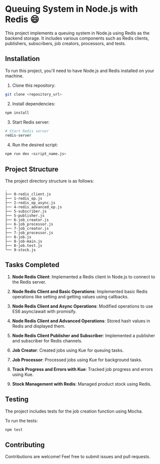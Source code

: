 # Queuing System in Node.js with Redis :smile:

This project implements a queuing system in Node.js using Redis as the backend storage. It includes various components such as Redis clients, publishers, subscribers, job creators, processors, and tests.

## Installation

To run this project, you'll need to have Node.js and Redis installed on your machine.

1. Clone this repository:

```bash
git clone <repository_url>
```

2. Install dependencies:

```bash
npm install
```

3. Start Redis server:

```bash
# Start Redis server
redis-server
```

4. Run the desired script:

```bash
npm run dev <script_name.js>
```

## Project Structure

The project directory structure is as follows:

```
.
├── 0-redis_client.js
├── 1-redis_op.js
├── 2-redis_op_async.js
├── 4-redis_advanced_op.js
├── 5-subscriber.js
├── 5-publisher.js
├── 6-job_creator.js
├── 6-job_processor.js
├── 7-job_creator.js
├── 7-job_processor.js
├── 8-job.js
├── 8-job-main.js
├── 8-job.test.js
└── 9-stock.js
```

## Tasks Completed

1. **Node Redis Client**: Implemented a Redis client in Node.js to connect to the Redis server.

2. **Node Redis Client and Basic Operations**: Implemented basic Redis operations like setting and getting values using callbacks.

3. **Node Redis Client and Async Operations**: Modified operations to use ES6 async/await with promisify.

4. **Node Redis Client and Advanced Operations**: Stored hash values in Redis and displayed them.

5. **Node Redis Client Publisher and Subscriber**: Implemented a publisher and subscriber for Redis channels.

6. **Job Creator**: Created jobs using Kue for queuing tasks.

7. **Job Processor**: Processed jobs using Kue for background tasks.

8. **Track Progress and Errors with Kue**: Tracked job progress and errors using Kue.

9. **Stock Management with Redis**: Managed product stock using Redis.

## Testing

The project includes tests for the job creation function using Mocha.

To run the tests:

```bash
npm test
```

## Contributing

Contributions are welcome! Feel free to submit issues and pull requests.
